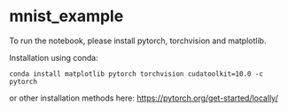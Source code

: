 # mnist_example

To run the notebook, please install pytorch, torchvision and matplotlib.

Installation using conda:
```
conda install matplotlib pytorch torchvision cudatoolkit=10.0 -c pytorch
```
or other installation methods here: https://pytorch.org/get-started/locally/
